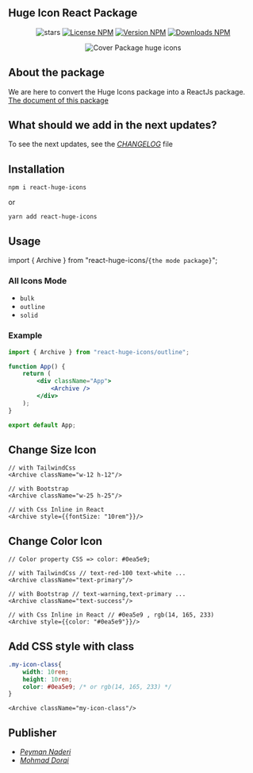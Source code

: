 ## Huge Icon React Package

<div align="center">

![stars](https://img.shields.io/github/stars/zerolimitir/huge-icons?color=gold&style=flat)
[![License NPM](https://img.shields.io/npm/l/react-huge-icons?color=green&style=flat)](https://www.npmjs.com/package/react-huge-icons)
[![Version NPM](https://img.shields.io/npm/v/react-huge-icons?label=version&color=blue&style=flat)](https://www.npmjs.com/package/react-huge-icons)
[![Downloads NPM](https://img.shields.io/npm/dw/react-huge-icons?label=downloads)](https://www.npmjs.com/package/react-huge-icons)

![Cover Package huge icons](https://github.com/zerolimitir/huge-icons/raw/main/cover.jpg)

</div>

## About the package
We are here to convert the Huge Icons package into a ReactJs package. [The document of this package](https://zerolimits.ir/package/react-huge-icons)


## What should we add in the next updates?

To see the next updates, see the _[CHANGELOG](https://github.com/zerolimitir/huge-icons/blob/main/CHANGELOG.md#unreleased)_ file

## Installation

```shell
npm i react-huge-icons
```
or

```shell
yarn add react-huge-icons
```

## Usage

import { Archive } from "react-huge-icons/`{the mode package}`";

### All Icons Mode

- `bulk`
- `outline`
- `solid`

### Example

```jsx
import { Archive } from "react-huge-icons/outline";

function App() {
	return (
		<div className="App">
			<Archive />
		</div>
	);
}

export default App;
```

## Change Size Icon

```JSX
// with TailwindCss
<Archive className="w-12 h-12"/>
```

```JSX
// with Bootstrap
<Archive className="w-25 h-25"/>
```

```JSX
// with Css Inline in React
<Archive style={{fontSize: "10rem"}}/>
```

## Change Color Icon

```JSX
// Color property CSS => color: #0ea5e9;
```

```JSX
// with TailwindCss // text-red-100 text-white ...
<Archive className="text-primary"/>
```

```JSX
// with Bootstrap // text-warning,text-primary ...
<Archive className="text-success"/>
```

```JSX
// with Css Inline in React // #0ea5e9 , rgb(14, 165, 233)
<Archive style={{color: "#0ea5e9"}}/>
```

## Add CSS style with class

```CSS
.my-icon-class{
	width: 10rem;
	height: 10rem;
	color: #0ea5e9; /* or rgb(14, 165, 233) */
}
```

```JSX
<Archive className="my-icon-class"/>
```

## Publisher

-   _[Peyman Naderi](https://github.com/peymanath)_
-   _[Mohmad Dorqi](https://github.com/mohmad-dorqi)_
